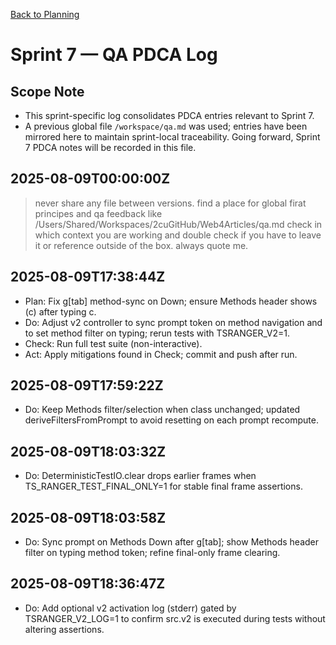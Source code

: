 [Back to Planning](./planning.md)

# Sprint 7 — QA PDCA Log

## Scope Note
- This sprint-specific log consolidates PDCA entries relevant to Sprint 7.
- A previous global file `/workspace/qa.md` was used; entries have been mirrored here to maintain sprint-local traceability. Going forward, Sprint 7 PDCA notes will be recorded in this file.

## 2025-08-09T00:00:00Z
> never share any file between versions. 
> find a place for global firat principes and qa feedback like /Users/Shared/Workspaces/2cuGitHub/Web4Articles/qa.md
> check in which context you are working and double check if you have to leave it or reference outside of the box. always quote me.

## 2025-08-09T17:38:44Z
- Plan: Fix g[tab] method-sync on Down; ensure Methods header shows (c) after typing c.
- Do: Adjust v2 controller to sync prompt token on method navigation and to set method filter on typing; rerun tests with TSRANGER_V2=1.
- Check: Run full test suite (non-interactive).
- Act: Apply mitigations found in Check; commit and push after run.

## 2025-08-09T17:59:22Z
- Do: Keep Methods filter/selection when class unchanged; updated deriveFiltersFromPrompt to avoid resetting on each prompt recompute.

## 2025-08-09T18:03:32Z
- Do: DeterministicTestIO.clear drops earlier frames when TS_RANGER_TEST_FINAL_ONLY=1 for stable final frame assertions.

## 2025-08-09T18:03:58Z
- Do: Sync prompt on Methods Down after g[tab]; show Methods header filter on typing method token; refine final-only frame clearing.

## 2025-08-09T18:36:47Z
- Do: Add optional v2 activation log (stderr) gated by TSRANGER_V2_LOG=1 to confirm src.v2 is executed during tests without altering assertions.
